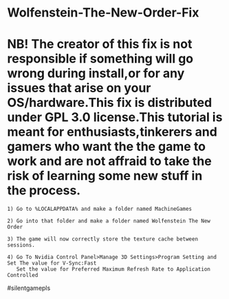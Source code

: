# Wolfenstein-The-New-Order-Fix
# NB! The creator of this fix is not responsible if something will go wrong during install,or for any issues that arise on your OS/hardware.This fix is distributed under GPL 3.0 license.This tutorial is meant for enthusiasts,tinkerers and gamers who want the the game to work and are not affraid to take the risk of learning some new stuff in the process.
    1) Go to %LOCALAPPDATA% and make a folder named MachineGames
    
    2) Go into that folder and make a folder named Wolfenstein The New Order
    
    3) The game will now correctly store the texture cache between sessions.
    
    4) Go To Nvidia Control Panel>Manage 3D Settings>Program Setting and Set The value for V-Sync:Fast
       Set the value for Preferred Maximum Refresh Rate to Application Controlled
       
  #silentgamepls
